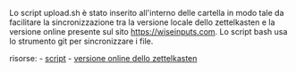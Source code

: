 Lo script upload.sh è stato inserito all'interno delle cartella in modo tale da facilitare la sincronizzazione tra la versione locale dello zettelkasten e la versione online presente sul sito <https://wiseinputs.com>. Lo script bash usa lo strumento git per sincronizzare i file.

risorse:
	- [script](upload.sh)
	- [versione online dello zettelkasten](wiseinputs.com)
